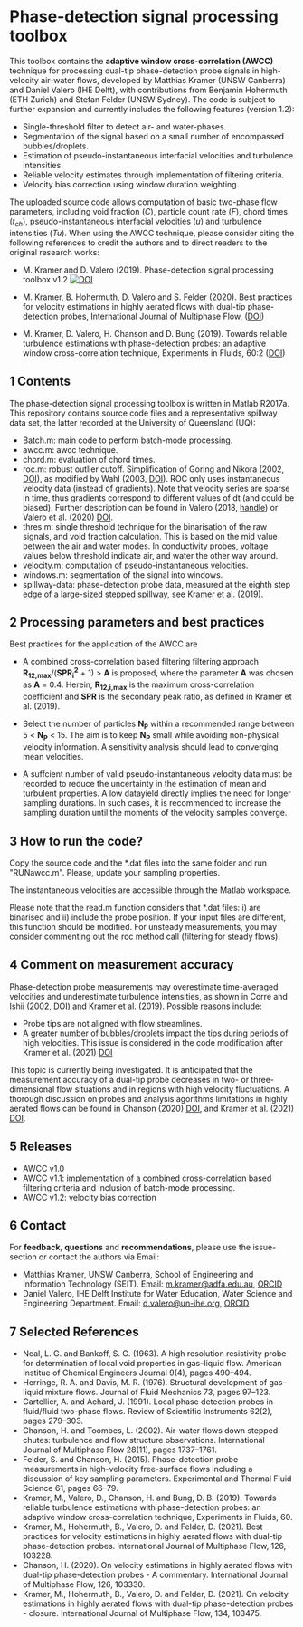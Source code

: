 Phase-detection signal processing toolbox
=========================================

This toolbox contains the **adaptive window cross-correlation (AWCC)** technique for processing dual-tip phase-detection probe signals in high-velocity air-water flows, developed by Matthias Kramer (UNSW Canberra) and Daniel Valero (IHE Delft), with contributions from Benjamin Hohermuth (ETH Zurich) and Stefan Felder (UNSW Sydney). The code is subject to further expansion and currently includes the following features (version 1.2):

- Single-threshold filter to detect air- and water-phases.
- Segmentation of the signal based on a small number of encompassed bubbles/droplets.
- Estimation of pseudo-instantaneous interfacial velocities and turbulence intensities.
- Reliable velocity estimates through implementation of filtering criteria.
- Velocity bias correction using window duration weighting.

The uploaded source code allows computation of basic two-phase flow parameters, including void fraction (*C*), particle count rate (*F*), chord times (*t<sub>ch</sub>*), pseudo-instantaneous interfacial velocities (*u*) and turbulence intensities (*Tu*). When using the AWCC technique, please consider citing the following references to credit the authors and to direct readers to the original research works:

- M. Kramer and D. Valero (2019). Phase-detection signal processing toolbox v1.2  [![DOI](https://zenodo.org/badge/160460025.svg)](https://zenodo.org/badge/latestdoi/160460025)

- M. Kramer, B. Hohermuth, D. Valero and S. Felder (2020). Best practices for velocity estimations in highly aerated flows with dual-tip phase-detection probes, International Journal of Multiphase Flow, ([DOI](https://doi.org/10.1016/j.ijmultiphaseflow.2020.103228))

- M. Kramer, D. Valero, H. Chanson and D. Bung (2019). Towards reliable turbulence estimations with phase-detection probes: an adaptive window cross-correlation technique, Experiments in Fluids, 60:2 ([DOI](https://doi.org/10.1007/s00348-018-2650-9))

1 Contents
----------
The phase-detection signal processing toolbox is written in Matlab R2017a. This repository contains source code files and a representative spillway data set, the latter recorded at the University of Queensland (UQ):
- Batch.m: main code to perform batch-mode processing.
- awcc.m: awcc technique.
- chord.m: evaluation of chord times.
- roc.m: robust outlier cutoff. Simplification of Goring and Nikora (2002, [DOI](https://doi.org/10.1061/(ASCE)0733-9429(2002)128:1(117))), as modified by Wahl (2003, [DOI](https://doi.org/10.1061/(ASCE)0733-9429(2003)129:6(484))). ROC only uses instantaneous velocity data (instead of gradients). Note that velocity series are sparse in time, thus gradients correspond to different values of dt (and could be biased). Further description can be found in Valero (2018, [handle](https://orbi.uliege.be/handle/2268/229191)) or Valero et al. (2020) [DOI](https://doi.org/10.1016/j.flowmeasinst.2020.101809).
- thres.m: single threshold technique for the binarisation of the raw signals, and void fraction calculation. This is based on the mid value between the air and water modes. In conductivity probes, voltage values below threshold indicate air, and water the other way around.
- velocity.m: computation of pseudo-instantaneous velocities. 
- windows.m: segmentation of the signal into windows.
- spillway-data: phase-detection probe data, measured at the eighth step edge of a large-sized stepped spillway, see Kramer et al. (2019).


2 Processing parameters and best practices
------------------------
Best practices for the application of the AWCC are
- A combined cross-correlation based filtering filtering approach **R<sub>12,max</sub>**/(**SPR<sub>i</sub><sup>2</sup>** + 1) > **A** is proposed, where the parameter **A** was chosen as **A** = 0.4. Herein, **R<sub>12,i,max</sub>** is the maximum cross-correlation coefficient and **SPR** is the secondary peak ratio, as defined in Kramer et al. (2019).

- Select the number of particles **N<sub>P</sub>** within a recommended range between 5 < **N<sub>P</sub>** < 15. The aim is to keep  **N<sub>P</sub>** small while avoiding non-physical velocity information. A sensitivity analysis should lead to converging mean velocities.

- A suffcient number of valid pseudo-instantaneous velocity data must be recorded to reduce the uncertainty in the estimation of mean and turbulent properties. A low datayield directly implies the need for longer sampling durations. In such cases, it is recommended to increase the sampling duration until the moments of the velocity samples converge.

3 How to run the code?
----------------------
Copy the source code and the *.dat files into the same folder and run "RUNawcc.m". Please, update your sampling properties.

The instantaneous velocities are accessible through the Matlab workspace.

Please note that the read.m function considers that *.dat files: i) are binarised and ii) include the probe position. If your input files are different, this function should be modified. For unsteady measurements, you may consider commenting out the roc method call (filtering for steady flows).

4 Comment on measurement accuracy
----------------------------------
Phase-detection probe measurements may overestimate time-averaged velocities and underestimate turbulence intensities, as shown in     Corre and Ishii (2002, [DOI](https://doi.org/10.1016/S0029-5493(02)00130-9)) and Kramer et al. (2019). Possible reasons include:
- Probe tips are not aligned with flow streamlines.
- A greater number of bubbles/droplets impact the tips during periods of high velocities. This issue is considered in the code modification after Kramer et al. (2021) [DOI](https://doi.org/10.1016/j.ijmultiphaseflow.2020.103228)

This topic is currently being investigated. It is anticipated that the measurement accuracy of a dual-tip probe decreases in two- or three-dimensional flow situations and in regions with high velocity fluctuations. A thorough discussion on probes and analysis agorithms limitations in highly aerated flows can be found in Chanson (2020) [DOI](https://doi.org/10.1016/j.ijmultiphaseflow.2020.103330), and Kramer et al. (2021) [DOI](https://doi.org/10.1016/j.ijmultiphaseflow.2020.103475).

5 Releases
----------
- AWCC v1.0
- AWCC v1.1: implementation of a combined cross-correlation based filtering criteria and inclusion of batch-mode processing.
- AWCC v1.2: velocity bias correction

6 Contact
----------
For **feedback**, **questions** and **recommendations**, please use the issue-section or contact the authors via Email:

- Matthias Kramer, UNSW Canberra, School of Engineering and Information Technology (SEIT). Email: m.kramer@adfa.edu.au, [ORCID](https://orcid.org/0000-0001-5673-2751)
- Daniel Valero, IHE Delft Institute for Water Education, Water Science and Engineering Department. Email: d.valero@un-ihe.org, [ORCID](http://orcid.org/0000-0002-7127-7547)

7 Selected References
---------------------
- Neal, L. G. and Bankoff, S. G. (1963). A high resolution resistivity probe for determination of local void properties in gas–liquid flow. American Institue of Chemical Engineers Journal 9(4), pages 490–494.
- Herringe, R. A. and Davis, M. R. (1976). Structural development of gas–liquid mixture flows. Journal of Fluid Mechanics 73, pages 97–123.
- Cartellier, A. and Achard, J. (1991). Local phase detection probes in fluid/fluid two-phase flows. Review of Scientific Instruments 62(2), pages 279–303.
- Chanson, H. and Toombes, L. (2002). Air-water flows down stepped chutes: turbulence and flow structure observations. International Journal of Multiphase Flow 28(11), pages 1737–1761.
- Felder, S. and Chanson, H. (2015). Phase-detection probe measurements in high-velocity free-surface flows including a discussion of key
sampling parameters. Experimental and Thermal Fluid Science 61, pages 66–79.
- Kramer, M., Valero, D., Chanson, H. and Bung, D. B. (2019). Towards reliable turbulence estimations with phase-detection probes: an adaptive window cross-correlation technique, Experiments in Fluids, 60.
- Kramer, M., Hohermuth, B., Valero, D. and Felder, D. (2021). Best practices for velocity estimations in highly aerated flows with dual-tip phase-detection probes. International Journal of Multiphase Flow, 126, 103228.
- Chanson, H. (2020). On velocity estimations in highly aerated flows with dual-tip phase-detection probes - A commentary. International Journal of Multiphase Flow, 126, 103330.
- Kramer, M., Hohermuth, B., Valero, D. and Felder, D. (2021). On velocity estimations in highly aerated flows with dual-tip phase-detection probes - closure. International Journal of Multiphase Flow, 134, 103475.

